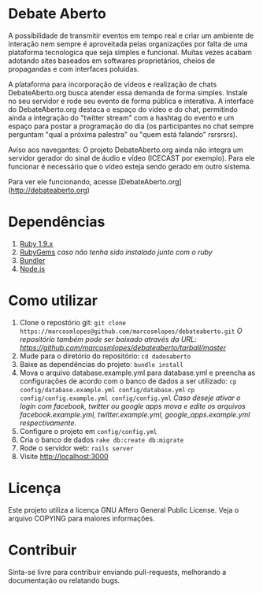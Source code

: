 # Debate Aberto
A possibilidade de transmitir eventos em tempo real e criar um ambiente de interação nem sempre é aproveitada pelas organizações por falta de uma plataforma tecnologica que seja simples e funcional. Muitas vezes acabam adotando sites baseados em softwares proprietários, cheios de propagandas e com interfaces poluidas.

A plataforma para incorporação de vídeos e realização de chats DebateAberto.org busca atender essa demanda de forma simples. Instale no seu servidor e rode seu evento de forma pública e interativa. A interface do DebateAberto.org destaca o espaço do vídeo e do chat, permitindo ainda a integração do "twitter stream" com a hashtag do evento e um espaço para postar a programação do dia (os participantes no chat sempre perguntam "qual a próxima palestra" ou "quem está falando" rsrsrsrs).

Aviso aos navegantes: O projeto DebateAberto.org ainda não integra um servidor gerador do sinal de áudio e vídeo (ICECAST por exemplo). Para ele funcionar é necessário que o vídeo esteja sendo gerado em outro sistema.

Para ver ele funcionando, acesse [DebateAberto.org] (http://debateaberto.org)

# Dependências
1. [Ruby 1.9.x](http://ruby-lang.org)
2. [RubyGems](http://rubygems.org/pages/download) *caso não tenha sido instalado junto com o ruby*
3. [Bundler](http://gembundler.com/)
4. [Node.js](http://nodejs.org/)

# Como utilizar
1. Clone o repostório git:
  `git clone https://marcosmlopes@github.com/marcosmlopes/debateaberto.git`
  *O repositório também pode ser baixado através da URL: <https://github.com/marcosmlopes/debateaberto/tarball/master>*
2. Mude para o diretório do repositório:
  `cd dadosaberto`
3. Baixe as dependências do projeto:
  `bundle install`
4. Mova o arquivo database.example.yml para database.yml e preencha as configurações de acordo com o banco de dados a ser utilizado:
  `cp config/database.example.yml config/database.yml`
  `cp config/config.example.yml config/config.yml`
  *Caso deseje ativar o login com facebook, twitter ou google apps mova e edite os arquivos facebook.example.yml, twitter.example.yml, google_apps.example.yml respectivamente.*
6. Configure o projeto em `config/config.yml`
7. Cria o banco de dados `rake db:create db:migrate`
8. Rode o servidor web:
  `rails server`
9. Visite <http://localhost:3000>

# Licença
Este projeto utiliza a licença GNU Affero General Public License. Veja o arquivo COPYING para maiores informações.

# Contribuir
Sinta-se livre para contribuir enviando pull-requests, melhorando a documentação ou relatando bugs.
